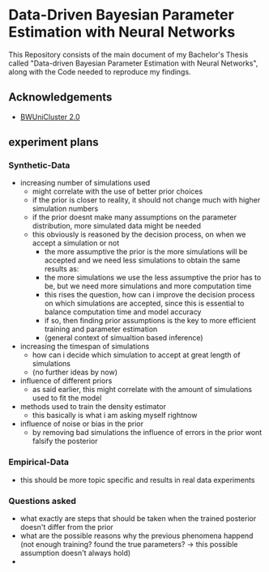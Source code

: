 # Data-Driven Bayesian Parameter Estimation with Neural Networks

This Repository consists of the main document of my Bachelor's Thesis called "Data-driven Bayesian Parameter Estimation with Neural Networks", along with the Code needed to reproduce my findings.

## Acknowledgements

- [BWUniCluster 2.0](https://wiki.bwhpc.de/e/BwUniCluster2.0)

## experiment plans

### Synthetic-Data

- increasing number of simulations used
  - might correlate with the use of better prior choices
  - if the prior is closer to reality, it should not change much with higher simulation numbers
  - if the prior doesnt make many assumptions on the parameter distribution, more simulated data might be needed
  - this obviously is reasoned by the decision process, on when we accept a simulation or not
    - the more assumptive the prior is the more simulations will be accepted and we need less simulations to obtain the same results as:
    - the more simulations we use the less assumptive the prior has to be, but we need more simulations and more computation time
    - this rises the question, how can i improve the decision process on which simulations are accepted, since this is essential to balance computation time and model accuracy
    - if so, then finding prior assumptions is the key to more efficient training and parameter estimation
    - (general context of simualtion based inference)
- increasing the timespan of simulations
  - how can i decide which simulation to accept at great length of simulations
  - (no further ideas by now)
- influence of different priors
  - as said earlier, this might correlate with the amount of simulations used to fit the model
- methods used to train the density estimator
  - this basically is what i am asking myself rightnow
- influence of noise or bias in the prior
  - by removing bad simulations the influence of errors in the prior wont falsify the posterior

### Empirical-Data

- this should be more topic specific and results in real data experiments

### Questions asked

- what exactly are steps that should be taken when the trained posterior doesn't differ from the prior
- what are the possible reasons why the previous phenomena happend (not enough training? found the true parameters? -> this possible assumption doesn't always hold)
- 